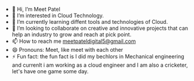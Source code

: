 - 👋 Hi, I’m  Meet Patel
- 👀 I’m interested in Cloud Technology. 
- 🌱 I’m currently learning diffent tools and technologies of Cloud.
- 💞️ I’m looking to collaborate on creative and innovative projects that can help an industry to grow and reach at pick point.
- 📫 How to reach me meetpateldigital5@gmail.com
- 😄 Pronouns: Meet, like meet with each other
- ⚡ Fun fact: the fun fact is I did my bechlors in Mechanical engineering and currenlt i am working as a cloud engineer and I am also a cricketer, let's have one game some day.

<!---
imeet124/imeet124 is a ✨ special ✨ repository because its `README.md` (this file) appears on your GitHub profile.
You can click the Preview link to take a look at your changes.
--->
